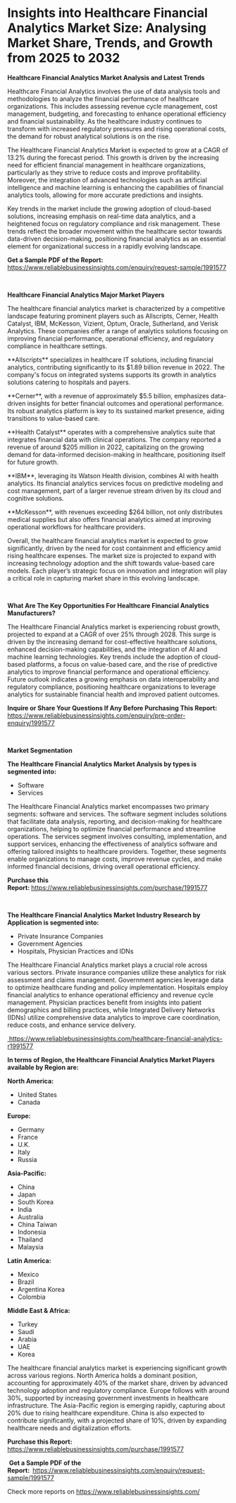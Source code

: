 <p><h1>Insights into Healthcare Financial Analytics Market Size: Analysing Market Share, Trends, and Growth from 2025 to 2032</h1></p><p><strong>Healthcare Financial Analytics Market Analysis and Latest Trends</strong></p>
<p><p>Healthcare Financial Analytics involves the use of data analysis tools and methodologies to analyze the financial performance of healthcare organizations. This includes assessing revenue cycle management, cost management, budgeting, and forecasting to enhance operational efficiency and financial sustainability. As the healthcare industry continues to transform with increased regulatory pressures and rising operational costs, the demand for robust analytical solutions is on the rise.</p><p>The Healthcare Financial Analytics Market is expected to grow at a CAGR of 13.2% during the forecast period. This growth is driven by the increasing need for efficient financial management in healthcare organizations, particularly as they strive to reduce costs and improve profitability. Moreover, the integration of advanced technologies such as artificial intelligence and machine learning is enhancing the capabilities of financial analytics tools, allowing for more accurate predictions and insights.</p><p>Key trends in the market include the growing adoption of cloud-based solutions, increasing emphasis on real-time data analytics, and a heightened focus on regulatory compliance and risk management. These trends reflect the broader movement within the healthcare sector towards data-driven decision-making, positioning financial analytics as an essential element for organizational success in a rapidly evolving landscape.</p></p>
<p><strong>Get a Sample PDF of the Report:&nbsp;</strong> <a href="https://www.reliablebusinessinsights.com/enquiry/request-sample/1991577?utm_campaign=3214&utm_medium=2&utm_source=Github&utm_content=ia&utm_term=09032025&utm_id=healthcare-financial-analytics">https://www.reliablebusinessinsights.com/enquiry/request-sample/1991577</a></p>
<p>&nbsp;</p>
<p><strong>Healthcare Financial Analytics Major Market Players</strong></p>
<p><p>The healthcare financial analytics market is characterized by a competitive landscape featuring prominent players such as Allscripts, Cerner, Health Catalyst, IBM, McKesson, Vizient, Optum, Oracle, Sutherland, and Verisk Analytics. These companies offer a range of analytics solutions focusing on improving financial performance, operational efficiency, and regulatory compliance in healthcare settings. </p><p>**Allscripts** specializes in healthcare IT solutions, including financial analytics, contributing significantly to its $1.89 billion revenue in 2022. The company's focus on integrated systems supports its growth in analytics solutions catering to hospitals and payers.</p><p>**Cerner**, with a revenue of approximately $5.5 billion, emphasizes data-driven insights for better financial outcomes and operational performance. Its robust analytics platform is key to its sustained market presence, aiding transitions to value-based care.</p><p>**Health Catalyst** operates with a comprehensive analytics suite that integrates financial data with clinical operations. The company reported a revenue of around $205 million in 2022, capitalizing on the growing demand for data-informed decision-making in healthcare, positioning itself for future growth.</p><p>**IBM**, leveraging its Watson Health division, combines AI with health analytics. Its financial analytics services focus on predictive modeling and cost management, part of a larger revenue stream driven by its cloud and cognitive solutions.</p><p>**McKesson**, with revenues exceeding $264 billion, not only distributes medical supplies but also offers financial analytics aimed at improving operational workflows for healthcare providers.</p><p>Overall, the healthcare financial analytics market is expected to grow significantly, driven by the need for cost containment and efficiency amid rising healthcare expenses. The market size is projected to expand with increasing technology adoption and the shift towards value-based care models. Each player’s strategic focus on innovation and integration will play a critical role in capturing market share in this evolving landscape.</p></p>
<p>&nbsp;</p>
<p><strong>What Are The Key Opportunities For Healthcare Financial Analytics Manufacturers?</strong></p>
<p><p>The Healthcare Financial Analytics market is experiencing robust growth, projected to expand at a CAGR of over 25% through 2028. This surge is driven by the increasing demand for cost-effective healthcare solutions, enhanced decision-making capabilities, and the integration of AI and machine learning technologies. Key trends include the adoption of cloud-based platforms, a focus on value-based care, and the rise of predictive analytics to improve financial performance and operational efficiency. Future outlook indicates a growing emphasis on data interoperability and regulatory compliance, positioning healthcare organizations to leverage analytics for sustainable financial health and improved patient outcomes.</p></p>
<p><strong>Inquire or Share Your Questions If Any Before Purchasing This Report:</strong> <a href="https://www.reliablebusinessinsights.com/enquiry/pre-order-enquiry/1991577?utm_campaign=3214&utm_medium=2&utm_source=Github&utm_content=ia&utm_term=09032025&utm_id=healthcare-financial-analytics">https://www.reliablebusinessinsights.com/enquiry/pre-order-enquiry/1991577</a></p>
<p>&nbsp;</p>
<p><strong>Market Segmentation</strong></p>
<p><strong>The Healthcare Financial Analytics Market Analysis by types is segmented into:</strong></p>
<p><ul><li>Software</li><li>Services</li></ul></p>
<p><p>The Healthcare Financial Analytics market encompasses two primary segments: software and services. The software segment includes solutions that facilitate data analysis, reporting, and decision-making for healthcare organizations, helping to optimize financial performance and streamline operations. The services segment involves consulting, implementation, and support services, enhancing the effectiveness of analytics software and offering tailored insights to healthcare providers. Together, these segments enable organizations to manage costs, improve revenue cycles, and make informed financial decisions, driving overall operational efficiency.</p></p>
<p><strong>Purchase this Report:&nbsp;</strong><a href="https://www.reliablebusinessinsights.com/purchase/1991577?utm_campaign=3214&utm_medium=2&utm_source=Github&utm_content=ia&utm_term=09032025&utm_id=healthcare-financial-analytics">https://www.reliablebusinessinsights.com/purchase/1991577</a></p>
<p>&nbsp;</p>
<p><strong>The Healthcare Financial Analytics Market Industry Research by Application is segmented into:</strong></p>
<p><ul><li>Private Insurance Companies</li><li>Government Agencies</li><li>Hospitals, Physician Practices and IDNs</li></ul></p>
<p><p>The Healthcare Financial Analytics market plays a crucial role across various sectors. Private insurance companies utilize these analytics for risk assessment and claims management. Government agencies leverage data to optimize healthcare funding and policy implementation. Hospitals employ financial analytics to enhance operational efficiency and revenue cycle management. Physician practices benefit from insights into patient demographics and billing practices, while Integrated Delivery Networks (IDNs) utilize comprehensive data analytics to improve care coordination, reduce costs, and enhance service delivery.</p></p>
<p><a href="https://www.reliablebusinessinsights.com/healthcare-financial-analytics-r1991577?utm_campaign=3214&utm_medium=2&utm_source=Github&utm_content=ia&utm_term=09032025&utm_id=healthcare-financial-analytics">&nbsp;https://www.reliablebusinessinsights.com/healthcare-financial-analytics-r1991577</a></p>
<p><strong>In terms of Region, the Healthcare Financial Analytics Market Players available by Region are:</strong></p>
<p>
    <p> <strong> North America: </strong>
        <ul>
            <li>United States</li>
            <li>Canada</li>
        </ul>
        </p> 
    <p> <strong> Europe: </strong>
        <ul>
            <li>Germany</li>
            <li>France</li>
            <li>U.K.</li>
            <li>Italy</li>
            <li>Russia</li>
        </ul>
        </p> 
    <p> <strong> Asia-Pacific: </strong>
        <ul>
            <li>China</li>
            <li>Japan</li>
            <li>South Korea</li>
            <li>India</li>
            <li>Australia</li>
            <li>China Taiwan</li>
            <li>Indonesia</li>
            <li>Thailand</li>
            <li>Malaysia</li>
        </ul>
        </p> 
    <p> <strong> Latin America: </strong>
        <ul>
            <li>Mexico</li>
            <li>Brazil</li>
            <li>Argentina Korea</li>
            <li>Colombia</li>
        </ul>
        </p> 
    <p> <strong> Middle East & Africa: </strong>
        <ul>
            <li>Turkey</li>
            <li>Saudi</li>
            <li>Arabia</li>
            <li>UAE</li>
            <li>Korea</li>
        </ul>
    </p>
    </p>
<p><p>The healthcare financial analytics market is experiencing significant growth across various regions. North America holds a dominant position, accounting for approximately 40% of the market share, driven by advanced technology adoption and regulatory compliance. Europe follows with around 30%, supported by increasing government investments in healthcare infrastructure. The Asia-Pacific region is emerging rapidly, capturing about 20% due to rising healthcare expenditure. China is also expected to contribute significantly, with a projected share of 10%, driven by expanding healthcare needs and digitalization efforts.</p></p>
<p><strong>Purchase this Report: </strong><a href="https://www.reliablebusinessinsights.com/purchase/1991577?utm_campaign=3214&utm_medium=2&utm_source=Github&utm_content=ia&utm_term=09032025&utm_id=healthcare-financial-analytics">https://www.reliablebusinessinsights.com/purchase/1991577</a></p>
<p>&nbsp;<strong>Get a Sample PDF of the Report:&nbsp;&nbsp;</strong><a href="https://www.reliablebusinessinsights.com/enquiry/request-sample/1991577?utm_campaign=3214&utm_medium=2&utm_source=Github&utm_content=ia&utm_term=09032025&utm_id=healthcare-financial-analytics">https://www.reliablebusinessinsights.com/enquiry/request-sample/1991577</a></p>
<p><strong></strong></p>
<p>Check more reports on <a href="https://www.reliablebusinessinsights.com/?utm_campaign=3214&utm_medium=2&utm_source=Github&utm_content=ia&utm_term=09032025&utm_id=healthcare-financial-analytics">https://www.reliablebusinessinsights.com/</a></p>